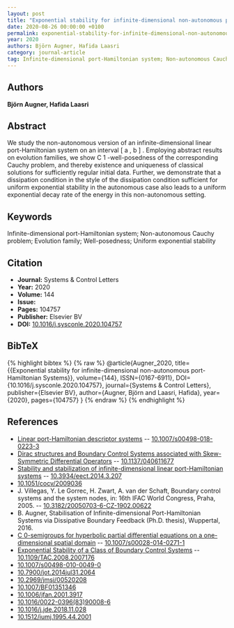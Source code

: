 ```yaml
---
layout: post
title: "Exponential stability for infinite-dimensional non-autonomous port-Hamiltonian Systems"
date: 2020-08-26 00:00:00 +0100
permalink: exponential-stability-for-infinite-dimensional-non-autonomous-port-hamiltonian-systems
year: 2020
authors: Björn Augner, Hafida Laasri
category: journal-article
tag: Infinite-dimensional port-Hamiltonian system; Non-autonomous Cauchy problem; Evolution family; Well-posedness; Uniform exponential stability
---
```

 
## Authors
**Björn Augner, Hafida Laasri**
 
## Abstract
We study the non-autonomous version of an infinite-dimensional linear port-Hamiltonian system on an interval [ a , b ] . Employing abstract results on evolution families, we show C 1 -well-posedness of the corresponding Cauchy problem, and thereby existence and uniqueness of classical solutions for sufficiently regular initial data. Further, we demonstrate that a dissipation condition in the style of the dissipation condition sufficient for uniform exponential stability in the autonomous case also leads to a uniform exponential decay rate of the energy in this non-autonomous setting.
 
## Keywords
Infinite-dimensional port-Hamiltonian system; Non-autonomous Cauchy problem; Evolution family; Well-posedness; Uniform exponential stability
 
## Citation
- **Journal:** Systems &amp; Control Letters
- **Year:** 2020
- **Volume:** 144
- **Issue:** 
- **Pages:** 104757
- **Publisher:** Elsevier BV
- **DOI:** [10.1016/j.sysconle.2020.104757](https://doi.org/10.1016/j.sysconle.2020.104757)
 
## BibTeX
{% highlight bibtex %}
{% raw %}
@article{Augner_2020,
  title={{Exponential stability for infinite-dimensional non-autonomous port-Hamiltonian Systems}},
  volume={144},
  ISSN={0167-6911},
  DOI={10.1016/j.sysconle.2020.104757},
  journal={Systems &amp; Control Letters},
  publisher={Elsevier BV},
  author={Augner, Björn and Laasri, Hafida},
  year={2020},
  pages={104757}
}
{% endraw %}
{% endhighlight %}
 
## References
- [Linear port-Hamiltonian descriptor systems](linear-port-hamiltonian-descriptor-systems) -- [10.1007/s00498-018-0223-3](https://doi.org/10.1007/s00498-018-0223-3)
- [Dirac structures and Boundary Control Systems associated with Skew-Symmetric Differential Operators](dirac-structures-and-boundary-control-systems-associated-with-skew-symmetric-differential-operators) -- [10.1137/040611677](https://doi.org/10.1137/040611677)
- [Stability and stabilization of infinite-dimensional linear port-Hamiltonian systems](stability-and-stabilization-of-infinite-dimensional-linear-port-hamiltonian-systems) -- [10.3934/eect.2014.3.207](https://doi.org/10.3934/eect.2014.3.207)
- [10.1051/cocv/2009036](https://doi.org/10.1051/cocv/2009036)
- J. Villegas, Y. Le Gorrec, H. Zwart, A. van der Schaft, Boundary control systems and the system nodes, in: 16th IFAC World Congress, Praha, 2005. -- [10.3182/20050703-6-CZ-1902.00622](https://doi.org/10.3182/20050703-6-CZ-1902.00622)
- B. Augner, Stabilisation of Infinite-dimensional Port-Hamiltonian Systems via Dissipative Boundary Feedback (Ph.D. thesis), Wuppertal, 2016.
- [C 0-semigroups for hyperbolic partial differential equations on a one-dimensional spatial domain](c-0-semigroups-for-hyperbolic-partial-differential-equations-on-a-one-dimensional-spatial-domain) -- [10.1007/s00028-014-0271-1](https://doi.org/10.1007/s00028-014-0271-1)
- [Exponential Stability of a Class of Boundary Control Systems](exponential-stability-of-a-class-of-boundary-control-systems) -- [10.1109/TAC.2008.2007176](https://doi.org/10.1109/TAC.2008.2007176)
- [10.1007/s00498-010-0049-0](https://doi.org/10.1007/s00498-010-0049-0)
- [10.7900/jot.2014jul31.2064](https://doi.org/10.7900/jot.2014jul31.2064)
- [10.2969/jmsj/00520208](https://doi.org/10.2969/jmsj/00520208)
- [10.1007/BF01351346](https://doi.org/10.1007/BF01351346)
- [10.1006/jfan.2001.3917](https://doi.org/10.1006/jfan.2001.3917)
- [10.1016/0022-0396(83)90008-6](https://doi.org/10.1016/0022-0396(83)90008-6)
- [10.1016/j.jde.2018.11.028](https://doi.org/10.1016/j.jde.2018.11.028)
- [10.1512/iumj.1995.44.2001](https://doi.org/10.1512/iumj.1995.44.2001)


